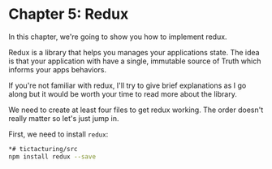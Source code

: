 # Chapter 5: Redux

In this chapter, we're going to show you how to implement redux.

Redux is a library that helps you manages your applications state. The idea is that your application with have a single, immutable source of Truth which informs your apps behaviors.

If you're not familiar with redux, I'll try to give brief explanations as I go along but it would be worth your time to read more about the library.

We need to create at least four files to get redux working. The order doesn't really matter so let's just jump in.

First, we need to install `redux`:

```bash
*# tictacturing/src
npm install redux --save
```
